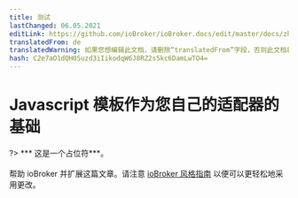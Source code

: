 ```yaml
---
title: 测试
lastChanged: 06.05.2021
editLink: https://github.com/ioBroker/ioBroker.docs/edit/master/docs/zh-cn/dev/adaptertesting.md
translatedFrom: de
translatedWarning: 如果您想编辑此文档，请删除“translatedFrom”字段，否则此文档将再次自动翻译
hash: C2e7aO1dQH0Suzd3iIikodqW6J8RZ2s5kc6DamLwTO4=
---
```

# Javascript 模板作为您自己的适配器的基础
?> *** 这是一个占位符***。<br><br>帮助 ioBroker 并扩展这篇文章。请注意 [ioBroker 风格指南](https://www.iobroker.net/#de/documentation/community/styleguidedoc.md) 以便可以更轻松地采用更改。